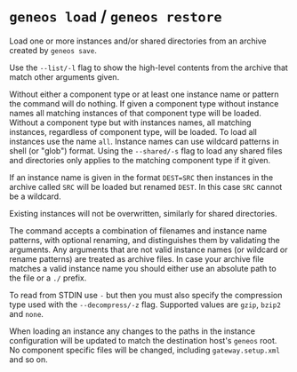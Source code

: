 # `geneos load` / `geneos restore`

Load one or more instances and/or shared directories from an archive created by `geneos save`.

Use the `--list/-l` flag to show the high-level contents from the archive that match other arguments given.

Without either a component type or at least one instance name or pattern the command will do nothing. If given a component type without instance names all matching instances of that component type will be loaded. Without a component type but with instances names, all matching instances, regardless of component type, will be loaded. To load all instances use the name `all`. Instance names can use wildcard patterns in shell (or "glob") format. Using the `--shared/-s` flag to load any shared files and directories only applies to the matching component type if it given.

If an instance name is given in the format `DEST=SRC` then instances in the archive called `SRC` will be loaded but renamed `DEST`. In this case `SRC` cannot be a wildcard.

Existing instances will not be overwritten, similarly for shared directories.

The command accepts a combination of filenames and instance name patterns, with optional renaming, and distinguishes them by validating the arguments. Any arguments that are not valid instance names (or wildcard or rename patterns) are treated as archive files. In case your archive file matches a valid instance name you should either use an absolute path to the file or a `./` prefix.

To read from STDIN use `-` but then you must also specify the compression type used with the `--decompress/-z` flag. Supported values are `gzip`, `bzip2` and `none`.

When loading an instance any changes to the paths in the instance configuration will be updated to match the destination host's `geneos` root. No component specific files will be changed, including `gateway.setup.xml` and so on.
